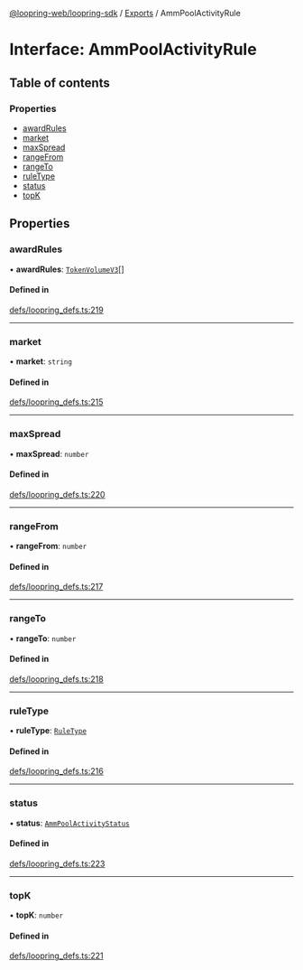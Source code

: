 [@loopring-web/loopring-sdk](../README.md) / [Exports](../modules.md) / AmmPoolActivityRule

# Interface: AmmPoolActivityRule

## Table of contents

### Properties

- [awardRules](AmmPoolActivityRule.md#awardrules)
- [market](AmmPoolActivityRule.md#market)
- [maxSpread](AmmPoolActivityRule.md#maxspread)
- [rangeFrom](AmmPoolActivityRule.md#rangefrom)
- [rangeTo](AmmPoolActivityRule.md#rangeto)
- [ruleType](AmmPoolActivityRule.md#ruletype)
- [status](AmmPoolActivityRule.md#status)
- [topK](AmmPoolActivityRule.md#topk)

## Properties

### awardRules

• **awardRules**: [`TokenVolumeV3`](TokenVolumeV3.md)[]

#### Defined in

[defs/loopring_defs.ts:219](https://github.com/Loopring/loopring_sdk/blob/300ee65/src/defs/loopring_defs.ts#L219)

___

### market

• **market**: `string`

#### Defined in

[defs/loopring_defs.ts:215](https://github.com/Loopring/loopring_sdk/blob/300ee65/src/defs/loopring_defs.ts#L215)

___

### maxSpread

• **maxSpread**: `number`

#### Defined in

[defs/loopring_defs.ts:220](https://github.com/Loopring/loopring_sdk/blob/300ee65/src/defs/loopring_defs.ts#L220)

___

### rangeFrom

• **rangeFrom**: `number`

#### Defined in

[defs/loopring_defs.ts:217](https://github.com/Loopring/loopring_sdk/blob/300ee65/src/defs/loopring_defs.ts#L217)

___

### rangeTo

• **rangeTo**: `number`

#### Defined in

[defs/loopring_defs.ts:218](https://github.com/Loopring/loopring_sdk/blob/300ee65/src/defs/loopring_defs.ts#L218)

___

### ruleType

• **ruleType**: [`RuleType`](../enums/RuleType.md)

#### Defined in

[defs/loopring_defs.ts:216](https://github.com/Loopring/loopring_sdk/blob/300ee65/src/defs/loopring_defs.ts#L216)

___

### status

• **status**: [`AmmPoolActivityStatus`](../enums/AmmPoolActivityStatus.md)

#### Defined in

[defs/loopring_defs.ts:223](https://github.com/Loopring/loopring_sdk/blob/300ee65/src/defs/loopring_defs.ts#L223)

___

### topK

• **topK**: `number`

#### Defined in

[defs/loopring_defs.ts:221](https://github.com/Loopring/loopring_sdk/blob/300ee65/src/defs/loopring_defs.ts#L221)
